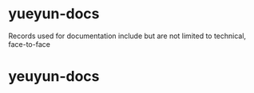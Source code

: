 # yueyun-docs
Records used for documentation include but are not limited to technical, face-to-face
# yeuyun-docs
